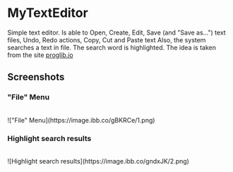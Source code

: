 # MyTextEditor
Simple text editor. Is able to Open, Create, Edit, Save (and "Save as...") text files, Undo, Redo actions, Copy, Cut and Paste text
Also, the system searches a text in file. 
The search word is highlighted. The idea is taken from the site [proglib.io](https://proglib.io/p/project-list/)

## Screenshots
<h3>"File" Menu</h3><br/>
!["File" Menu](https://image.ibb.co/gBKRCe/1.png)<br />

<h3>Highlight search results</h3><br/>
![Highlight search results](https://image.ibb.co/gndxJK/2.png)
